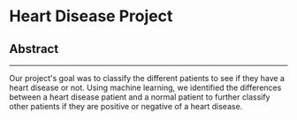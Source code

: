 # Heart Disease Project
## Abstract
----------------
Our project's goal was to classify the different patients to see if they have a heart
disease or not. Using machine learning, we identified the differences between a heart disease
patient and a normal patient to further classify other patients if they are positive or negative of a heart disease.
